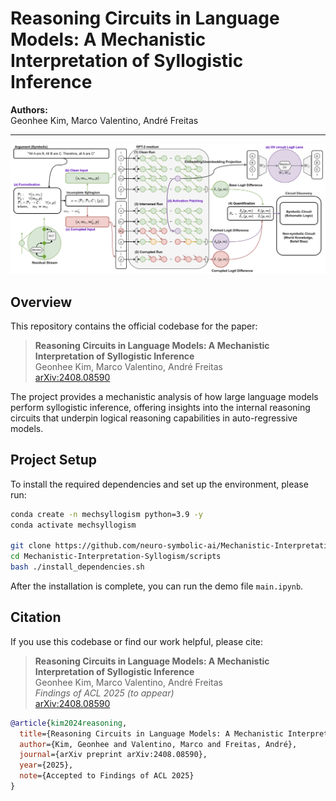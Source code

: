 # Reasoning Circuits in Language Models: A Mechanistic Interpretation of Syllogistic Inference

**Authors:**  
Geonhee Kim, Marco Valentino, André Freitas

---

![Pipeline Overview](images/pipeline.png)

## Overview

This repository contains the official codebase for the paper:

> **Reasoning Circuits in Language Models: A Mechanistic Interpretation of Syllogistic Inference**  
> Geonhee Kim, Marco Valentino, André Freitas  
> [arXiv:2408.08590](https://arxiv.org/abs/2408.08590)

The project provides a mechanistic analysis of how large language models perform syllogistic inference, offering insights into the internal reasoning circuits that underpin logical reasoning capabilities in auto-regressive models.

## Project Setup

To install the required dependencies and set up the environment, please run:

```bash
conda create -n mechsyllogism python=3.9 -y
conda activate mechsyllogism

git clone https://github.com/neuro-symbolic-ai/Mechanistic-Interpretation-Syllogism.git
cd Mechanistic-Interpretation-Syllogism/scripts
bash ./install_dependencies.sh
```

After the installation is complete, you can run the demo file `main.ipynb`.

## Citation

If you use this codebase or find our work helpful, please cite:

> **Reasoning Circuits in Language Models: A Mechanistic Interpretation of Syllogistic Inference**  
> Geonhee Kim, Marco Valentino, André Freitas  
> *Findings of ACL 2025 (to appear)*  
> [arXiv:2408.08590](https://arxiv.org/abs/2408.08590)


```bibtex
@article{kim2024reasoning,
  title={Reasoning Circuits in Language Models: A Mechanistic Interpretation of Syllogistic Inference},
  author={Kim, Geonhee and Valentino, Marco and Freitas, André},
  journal={arXiv preprint arXiv:2408.08590},
  year={2025},
  note={Accepted to Findings of ACL 2025}
}